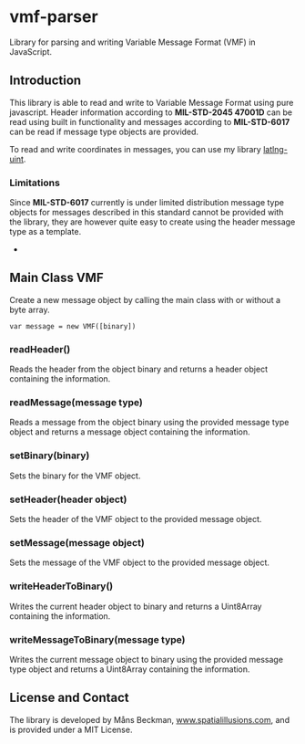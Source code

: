 # vmf-parser
Library for parsing and writing Variable Message Format (VMF) in JavaScript.

## Introduction

This library is able to read and write to Variable Message Format using pure javascript. Header information according to **MIL-STD-2045 47001D** can be read using built in functionality and messages according to **MIL-STD-6017** can be read if message type objects are provided.

To read and write coordinates in messages, you can use my library [latlng-uint](https://github.com/spatialillusions/latlng-uint).

### Limitations

Since **MIL-STD-6017** currently is under limited distribution message type objects for messages described in this standard cannot be provided with the library, they are however quite easy to create using the header message type as a template.

-

## Main Class VMF

Create a new message object by calling the main class with or without a byte array.

`var message = new VMF([binary])`

### readHeader()
Reads the header from the object binary and returns a header object containing the information.

### readMessage(message type)
Reads a message from the object binary using the provided message type object and returns a message object containing the information.

### setBinary(binary)
Sets the binary for the VMF object.

### setHeader(header object)
Sets the header of the VMF object to the provided message object.

### setMessage(message object)
Sets the message of the VMF object to the provided message object.

### writeHeaderToBinary()
Writes the current header object to binary and returns a Uint8Array containing the information.

### writeMessageToBinary(message type)
Writes the current message object to binary using the provided message type object and returns a Uint8Array containing the information.

## License and Contact
The library is developed by Måns Beckman, www.spatialillusions.com, and is provided under a MIT License.
